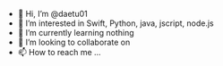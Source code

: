 - 👋 Hi, I’m @daetu01
- 👀 I’m interested in Swift, Python, java, jscript, node.js
- 🌱 I’m currently learning nothing
- 💞️ I’m looking to collaborate on 
- 📫 How to reach me ...

<!---
daetu01/daetu01 is a ✨ special ✨ repository because its `README.md` (this file) appears on your GitHub profile.
You can click the Preview link to take a look at your changes.
--->
